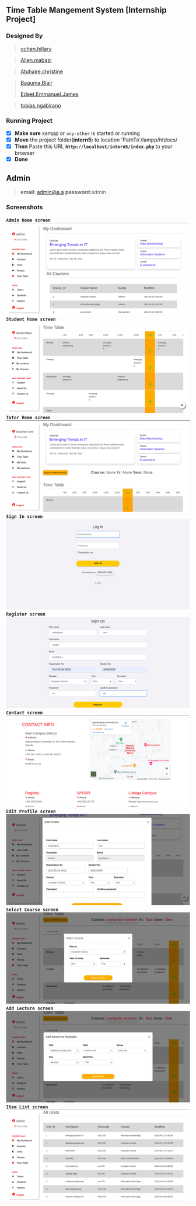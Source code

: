 ## __Time Table Mangement System__ [Internship Project]


### Designed By
  > [ochen.hillary](https://github.com/occn8)
  
  > [Allen.mabazi](https://github.com/Allenmabazi)
  
  > [Atuhaire.christine](https://github.com/atuhaic)

  > [Baguma.Blair](https://github.com/bagumablair)
  > 
  > [Edeet.Emmanuel.James](https://github.com/Edeet-Emmanuel-James)
  
  > [tobias.ngabirano](https://github.com/tobiasngabirano5)

### Running Project
* [x] __Make sure__ xampp or `any-other` is started or running
* [x] __Move__ the project folder(__intern5__) to location 'PathTo'/lampp/htdocs/
* [x] __Then__ Paste this URL __`http://localhost/intern5/index.php`__ to your browser
* [x] __Done__

## Admin 
> __email__: admin@a.a
> __password__:admin



### Screenshots
__`Admin Home screen`__
<img src="assets/images/adminHome.png" />
__`Student Home screen`__
<img src="assets/images/studentHome.png" />
__`Tutor Home screen`__
<img src="assets/images/tutorHome.png" />
__`Sign In screen`__
<img src="assets/images/signIn.png" />
__`Register screen`__
<img src="assets/images/register.png" />
__`Contact screen`__
<img src="assets/images/contact.png" />
__`Edit Profile screen`__
<img src="assets/images/editProfile.png" />
__`Select Course screen`__
<img src="assets/images/selectCourse.png" />
__`Add Lecture screen`__
<img src="assets/images/addLecture.png" />
__`Item List screen`__
<img src="assets/images/itemList.png" />

